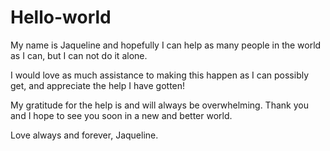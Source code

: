 # Hello-world

My name is Jaqueline and hopefully I can help as many people in the world as I can, but I can not do it alone. 

I would love as much assistance to making this happen as I can possibly get, and appreciate the help I have gotten!

My gratitude for the help is and will always be overwhelming.
Thank you and I hope to see you soon in a new and better world. 

Love always and forever, 
Jaqueline. 
